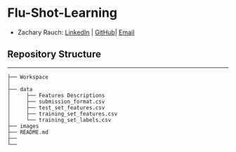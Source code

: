 # Flu-Shot-Learning
- Zachary Rauch: 
[LinkedIn](https://www.linkedin.com/in/zach-rauch/) |
[GitHub](https://github.com/ZachRauch)|
[Email](zach.rauch0@gmail.com)








## Repository Structure
---
```
├── Workspace  
│
├── data
│     ├── Features Descriptions
│     ├── submission_format.csv
│     ├── test_set_features.csv
│     ├── training_set_features.csv
│     └── training_set_labels.csv
├── images
├── README.md
├── 
└── 
```

